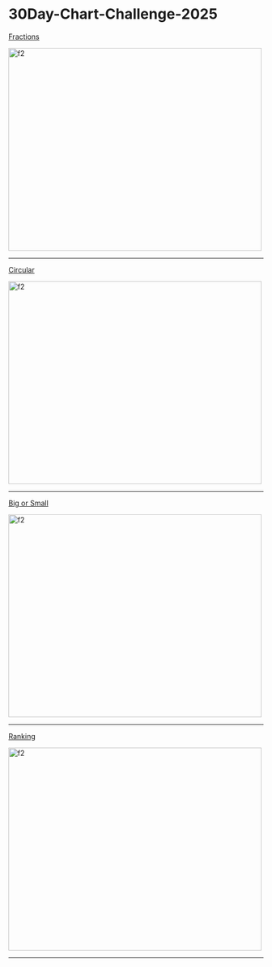 # 30Day-Chart-Challenge-2025

[Fractions](https://github.com/deepdk/30Day-Chart-Challenge-2025/tree/main/fractions)

<img src="https://github.com/user-attachments/assets/c46453cf-81e7-4055-8ee6-9712fa96ffb3" alt="f2" width="500" height="400">

---

[Circular](https://github.com/deepdk/30Day-Chart-Challenge-2025/tree/main/circular)

<img src="https://github.com/user-attachments/assets/2d49fe1b-6be4-4f11-8048-55b7cc04e597" alt="f2" width="500" height="400">

---

[Big or Small](https://github.com/deepdk/30Day-Chart-Challenge-2025/tree/main/big%20or%20small)

<img scr="https://github.com/user-attachments/assets/befb7512-3f97-4a27-979e-47d9aba91c60" alt="f2" width="500" height="400">

---

[Ranking](https://github.com/deepdk/30Day-Chart-Challenge-2025/tree/main/Ranking)

<img src="https://github.com/user-attachments/assets/439807c7-6095-466d-bc28-9c2de9be9f20" alt="f2" width="500" height="400">

---
